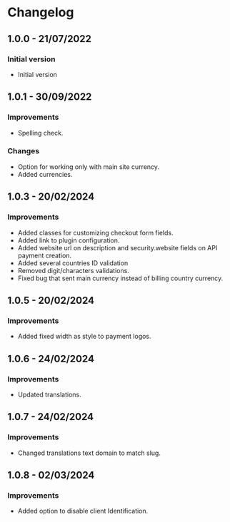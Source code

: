 # Changelog

## 1.0.0 - 21/07/2022
### Initial version
- Initial version

## 1.0.1 - 30/09/2022
### Improvements
- Spelling check.
### Changes
- Option for working only with main site currency.
- Added currencies.

## 1.0.3 - 20/02/2024
### Improvements
- Added classes for customizing checkout form fields.
- Added link to plugin configuration.
- Added website url on description and security.website fields on API payment creation.
- Added several countries ID validation
- Removed digit/characters validations.
- Fixed bug that sent main currency instead of billing country currency.

## 1.0.5 - 20/02/2024
### Improvements
- Added fixed width as style to payment logos.

## 1.0.6 - 24/02/2024
### Improvements
- Updated translations.

## 1.0.7 - 24/02/2024
### Improvements
- Changed translations text domain to match slug.

## 1.0.8 - 02/03/2024
### Improvements
- Added option to disable client Identification.